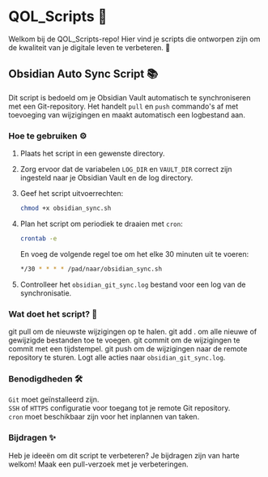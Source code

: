 # QOL_Scripts 🚀

Welkom bij de QOL_Scripts-repo! Hier vind je scripts die ontworpen zijn om de kwaliteit van je digitale leven te verbeteren. 🌟

## Obsidian Auto Sync Script 📚

Dit script is bedoeld om je Obsidian Vault automatisch te synchroniseren met een Git-repository. Het handelt `pull` en `push` commando's af met toevoeging van wijzigingen en maakt automatisch een logbestand aan.

### Hoe te gebruiken ⚙️

1. Plaats het script in een gewenste directory.
2. Zorg ervoor dat de variabelen `LOG_DIR` en `VAULT_DIR` correct zijn ingesteld naar je Obsidian Vault en de log directory.
3. Geef het script uitvoerrechten:
   ```bash
   chmod +x obsidian_sync.sh
   ```

4. Plan het script om periodiek te draaien met `cron`:
   ```bash
   crontab -e
   ```
   En voeg de volgende regel toe om het elke 30 minuten uit te voeren:
   ```bash
   */30 * * * * /pad/naar/obsidian_sync.sh
   ```
5. Controlleer het `obsidian_git_sync.log` bestand voor een log van de synchronisatie.

### Wat doet het script? 🤖
git pull om de nieuwste wijzigingen op te halen.
git add . om alle nieuwe of gewijzigde bestanden toe te voegen.
git commit om de wijzigingen te commit met een tijdstempel.
git push om de wijzigingen naar de remote repository te sturen.
Logt alle acties naar `obsidian_git_sync.log`.

### Benodigdheden 🛠️
`Git` moet geïnstalleerd zijn.  
`SSH` of `HTTPS` configuratie voor toegang tot je remote Git repository.  
`cron` moet beschikbaar zijn voor het inplannen van taken.

### Bijdragen ✨
Heb je ideeën om dit script te verbeteren? Je bijdragen zijn van harte welkom! Maak een pull-verzoek met je verbeteringen.
